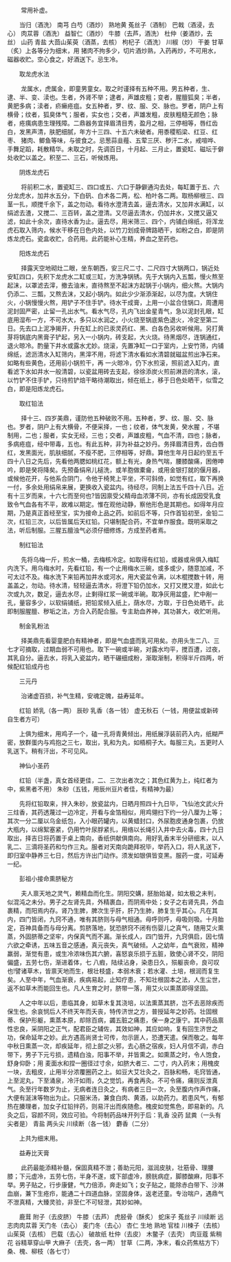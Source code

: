 <!-- { "loadSidebar": true } -->
　　 常用补虚。

　　当归（酒洗） 南芎 白芍（酒炒） 熟地黄 菟丝子（酒制） 巴戟（酒浸，去心） 肉苁蓉（酒洗） 益智仁（酒炒） 牛膝（去芦，酒洗） 杜仲（姜酒炒，去丝） 山药 青盐 大茴山茱萸（酒蒸，去核） 枸杞子（酒洗） 川椒（炒） 干姜 甘草（炙）上各等分为细末，用 猪肉不拘多少，切片酒炒熟，入药再炒，不可用水，磁器收贮。空心食之，好酒送下。忌生冷。

　　取龙虎水法

　　 龙属水，虎属金，即童男童女。取之时谨择有五种不用。男五种者，生、逮、半、变、渎也。生者，外肾不举；逮者，声雄皮粗；变者，腥膻狐臭；半者，黄肥多病；渎者，疥癞疮疽。女五种者，罗、纹、服、交、脉也。罗者，阴户上有横骨；纹者，狐臭体气；服者，实女也；交者，声雄发粗，皮肤粗糙无颜色；脉者，疮痍病患生理残障。二鼎器务宜择眉清目秀，盈月之相，三停相等，唇红齿白，发黑声清，肤肥细腻，年方十三四、十五六未破者。用黍稷稻梁、红豆、红枣、 猪肉、鲫鱼等味，与彼食之。忌葱蒜韭薤、五荤三厌、秽汗二水，戒喧哗、手舞足蹈，耗散精华。未取之时，先调百日，十月起、三月止，置瓷缸、磁坛于僻处收贮以盖之。积至二、三石，听候炼用。

　　阴炼龙虎石

　　 将前积二水，置瓷缸三、四口或五、六口于静僻通沟去处，每缸置于五、六分龙虎水，加井水五分，下白矾、白术各二两，松、柏叶各二两。取杨柳根三、四茎一扎，顺搅千余下，盖之勿动。看待水澄清去盖，逼去清水，又加井水满缸，以绢滤去渣，又搅二、三百转，盖之澄清。又尽逼去清水，仍加井水，又搅又逼又滤，如此十余次，直待水香为止。逼去尽，用米筛三、四个，内铺白绵纸，将浑龙虎石取入筛内，候水干移在日色内处，以竹刀划成骨牌路晒干，如粉之白，即是阴炼龙虎石。瓷盒收贮，合药用。此药能补心生精，养血之至药也。

　　阳炼龙虎石

　　 择露天空地砌灶二眼，坐东朝西，安三尺二寸、二尺四寸大锅两口，锅近处安缸四口，先积下龙虎水二缸或三缸，方洗净锅锈。先于大锅内入五瓢，慢火熬至起沫，以罩滤去滓，撤去油末，直待熬至不起沫方起锅于小锅内，细火熬。大锅内仍添二、三瓢，又熬去沫，又起小锅内。如此少少渐添渐起，以尽为度。大锅住火，小锅慢慢火熬，用铲子不住手铲。待水干成膏，上用一小盆合住锅口，周遭用泥封固严密，止留一孔出水气。看水气尽，孔内飞出金星青气，急以泥封孔眼，缸底用湿布一方，不可水大，多只以水润之，小火烧至锅底紫色退火，冷定至第二日。先去口上泥净揭开，升在缸上的已汞灵药红、黑、白各色另收听候用。另打黄芽将锅底内黑膏子铲起，另入一小锅内，砖支起，大火烧。待黑烟尽，连锅通红，退火晾冷。酌量下井水或露水尤妙。烧滚，先置净缸一口于室内，上安竹筛，内铺绵纸，滤沥清水入缸筛内，黑滓不用，将滤下清水看如水清碧就磁盆煎出净石来。如略有些黄色，还用前小锅煎干，再 一火晾冷，仍下水煎滚，照前滤入缸内，直看滤下水如井水一般清碧，以瓷盆用砖去支起，徐徐添炭火煎前淋沥的清水，滚，以竹铲不住手铲，只待煎铲焙干略待潮取出，倾在纸上，移于日色处晒干，似雪之白，即是阳炼龙虎石。

　　取红铅法

　　 择十三、四岁美鼎，谨防他五种破败不用。五种者，罗、纹、服、交、脉也。罗者，阴户上有大横骨，不便采择，一也；纹者，体气发黄，癸水腥 ，不堪制用，二也；服者，实女无经，三也；交者，声雄皮粗，气血不清，四也；脉者，多病疮疽，经中带毒，五也。有此五种，非为补益之妙丹。务择眉清目秀，齿白唇红，发黑面光，肌肤细腻，不瘦不肥，三停相等，好鼎。算他生年月日起约至五千四十八日之先后，先看他两腮如桃红花，额上有光，身热气喘，腰膝酸痛，困倦呻吟，即是癸将降矣。先预备绢帛儿槌洗，或羊胞做橐龠，或用金银打就的偃月器，或候他花开，与他系合阴门，令他于椅凳上平坐，不可斜倚，如觉有红，取下再换一付，多余处用绢帛来展，更换收入瓷盆内。待经尽，同制上法五千四十八日。近有十三岁而来，十六七而至何也?皆因禀受父精母血浓薄不同，亦有长成因受乳食致令气血各有不平，故难以期定。惟在观他动静，察他形色是其期也。如得年月应期，乃是真正首经至宝，实为接命上品之药。如前后不等，只作首铅初至，金铅二次，红铅三次，以后皆属后天红铅。只堪制配合药，不宜单作服食。既明采取之法，听后制服。三腥五膻浊气必须仔细修炼，方成至药者焉。

　　制红铅法

　　 先将乌梅一斤，煎水一桶，去梅核冷定。如取得有红铅，或器或帛俱入梅缸内洗下。用乌梅水时，先看红铅，有一个止用梅水三碗，或多或少，随意加减，不可太过不及。梅水洗下来铅再加井水或河水，用大瓷盆令满，以木棍搅数十转，用盖盖之，勿动。待水清，轻轻逼去清水，将澄下铅仍加水，又打又搅又澄，如此七次或九次，数足，逼去水尽，止剩得红浆一碗或半碗。取净灰用盆盛，贮中剐一孔，量容多少，以软绢铺纸，把铅浆倾入纸上，荫水尽，方取，于日色处晒干。此即制服腥膻、秽垢之法，方合入药配合服。专主助血养神，其功甚大，收贮听用。

　　制金乳粉法

　　 择美鼎先看婴童肥白有精神者，即是气血盛而乳可用矣。亦用头生二八、三七才可摘取，过期血弱不可用也。取下一碗或半碗，对露水均平，搅百遭，过夜，其乳自分。逼去水，将乳入瓷盆内，晒干碾细成粉，渐取渐制，积得半斤四两，听候配红铅成丹也

　　三元丹

　　 治诸虚百损，补气生精，安魂定魄，益寿延年。

　　红铅 娇乳（各一两） 辰砂 乳香（各一钱） 虚无秋石（一钱，用便盆或新砖自生者方可）

　　上俱为细末，用鸡子一个，磕一孔将青黄倾出，用纸展浮装前药入内，纸糊严密，放群蛋内与鸡抱之三七，取出，乳和为丸，如梧桐子大。每服三丸，五更时人乳送下。稍有汗出，不可见风。

　　神仙小圣药

　　红铅（半盏，真女首经更佳，二、三次出者次之；其色红黄为上，纯红者为中，紫黑者不用） 朱砂（五钱，用辰州豆片者佳，有精神为最）

　　先将红铅取来，拌入朱砂，放瓷盆内，日晒月照四十九日毕，飞仙池文武火升三炷香，其药透蔑过一边冷定，开看与金箔相似，用鸡翎扫下约一分八厘为上等；其次一分二厘以乌金纸包，入小眼药罐内，以黄蜡封口，外尿胞皮通身包裹，仍放大瓶内，以绵絮塞紧，仍用竹叶尿脬紧扎，用络以长绳引入井中去火毒，四十九日取出，择吉日将药置于桌上南向，香纸供献俱南向。用好乳香末半分研细末，以人乳二、三滴将圣药和匀作三丸。服者对天南向跪拜祝毕，举药入口，将人乳送下，即归室中静养三七日，然后方许出门动作。须发如银俱皆变黑。服药一度，可延寿一纪。

　　彭祖小接命熏脐秘方

　　 夫人禀天地之灵气，赖精血而化生。阴阳交媾，胚胎始凝，如太极之未判，似混沌之未分。男子之左肾先具，外精裹血，而阴焉中处；女子之右肾先具，外血裹精，而阳焉内存。肾乃生脾，脾次生乎肝，肝乃生肺，肺复生乎其心。凡在其内，四门皆闭，九窍不通，唯有其脐则与母气相通。母呼则呼，母吸则吸。十月胎定，百神具备而与母分离。剪脐落地，犹恐脐窍不闭有伤婴儿之真气，随用艾火熏蒸，外固脐蒂之坚牢，内保真气而不漏。渐长成人，四门皆开，九窍俱启，因七情六欲之牵诱，五味五音之感通，真元丧失，真气破倾。人之幼年，血气衰败，精神羸弱，渐觉有患，或生冷浓味伤其六腑，喜怒哀乐损于五脏，致使心肾不交，阴阳偏盛，五劳七伤，渐进着体，七 八瘕，陆续沾身，染患日久，殒躯丧命，良可叹也!譬诸草木，皆禀天地而生，根壮枝盛，本弱木衰；若水灌、土培，根润而复生矣。人至中年，气血渐衰，疾病易起，止知疗患，不知壮根固本之法，人生尘世，返不如草木而能回生也。凡人生育之时，脐带一落，用艾火以熏蒸即得坚固。

　　人之中年以后，患临其身，如草木复其浇培，以法熏蒸其脐，岂不去恶除疾而保生也。余哀悯后人不终天年而夭丧，特传济世之方，普授延年之妙药。壮固根蒂、保护形躯，熏蒸本原，却除百病，蠲五脏之痛患，保一身之康宁。其中药品禀性忠良，采阴阳之正气，配君臣之辅佐，其效如神，其应如响，复有回生济世之功，保命延年之妙。此方遇高尚贤士可传，勿示匪人，恐遭天遣。保而敬之。每年中秋日熏蒸一次，却疾延年，彻上部之火邪，去心肠之宿疾，妇人月信不调，赤白带下，男子下元亏损，遗精白浊，阳事不举，并皆熏之。如熏蒸之时，令人饱食，舒身仰卧；用 麦面水和捏一圈径过寸余，如脐大者三、二寸，内入药末；用槐皮一块，去粗皮，止用半分浓覆圈药之上。如豆大艾壮灸之，百脉和畅，毛窍皆通，上至泥丸，下至涌泉，冷汗如雨，久之觉饥，再食再灸。不可令痛，痛则反泄真气。灸至行年数岁为止，无病者连日灸之，有病者三日一次，灸至腹内作声作痛，大便有涎沫等物出为止。只服米汤，兼食白肉、黄酒，以助药力。若患风气，有郁热在腠理者，加女子红铅拌药，则易汗出而疾随愈。槐皮如觉焦色，即易新的。凡灸之后，容颜不同，效应可验。今将制药品味开列于后：乳香 没药 鼠粪（一头有尖者是） 青盐 两头尖 川续断（各一钱） 麝香（二分）

　　上共为细末用。

　　益寿比天膏

　　 此药最能添精补髓，保固真精不泄；善助元阳，滋润皮肤，壮筋骨、理腰膝；下元虚冷，五劳七伤，半身不遂，或下部虚冷，膀胱病症，脚膝酸麻，阳事不举。男子贴之，行步康健，气力倍添，奔走如飞；女子贴之，能除赤白带下、沙淋血崩，兼下生疮疖，能通二十四道血脉，坚固身体，返老还童。专治喘户，遇鼎气不泄真精，大臻灵验，非至仁不可轻泄，其妙如神。

　　鹿茸 附子（去皮脐） 牛膝（去芦） 虎胫骨（酥炙） 蛇床子 菟丝子 川续断 远志肉肉苁蓉 天门冬（去心） 麦门冬（去心） 杏仁 生地 熟地 官桂 川楝子（去核） 山茱萸（去核） 巴载（去心） 破故纸 杜仲（去皮） 木鳖子（去壳） 肉豆蔻 紫稍花 谷精草穿山甲 大麻子（去壳，各一两） 甘草（二两，净末，看众药焦枯方下） 桑、槐、柳枝（各七寸）
